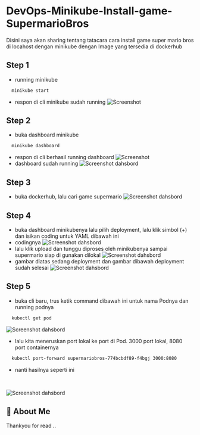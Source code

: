 # DevOps-Minikube-Install-game-SupermarioBros

Disini saya akan sharing tentang tatacara cara install game super mario bros di locahost dengan minikube dengan Image yang tersedia di dockerhub

## Step 1
- running minikube
```bash
  minikube start
```
- respon di cli minikube sudah running
![Screenshot](https://drive.google.com/uc?id=1JrGSqj4ExV_CfWigA-UcQrmfSs6lWSn4)

## Step 2
- buka dashboard minikube
```bash
  minikube dashboard
```
- respon di cli berhasil running dashboard
![Screenshot](https://drive.google.com/uc?id=1JSohRpbp6rH-OXftIBV8VU82CJuLdVUb)
- dashboard sudah running
![Screenshot dahsbord](https://drive.google.com/uc?id=14IVd1dv8TFi5ZQUImSLWAoVl8Hpf5HXp)

## Step 3
- buka dockerhub, lalu cari game supermario
![Screenshot dahsbord](https://drive.google.com/uc?id=13SVivSkGa9O_rJu9Jb6yxaR6va0ONnqH)

## Step 4
- buka dashboard minikubenya lalu pilih deployment, lalu klik simbol (+) dan isikan coding untuk YAML dibawah ini
- codingnya
![Screenshot dahsbord](https://drive.google.com/uc?id=1S-3Sr6BGWrlpb-DG0G_3BSgU9djh-cqP)
- lalu klik upload dan tunggu diproses oleh minikubenya sampai supermario siap di gunakan dilokal
![Screenshot dahsbord](https://drive.google.com/uc?id=1qrzHFvfbKXzu9ddDm8qaEVsnvXUUCJfg)
- gambar diatas sedang deployment dan gambar dibawah deployment sudah selesai
![Screenshot dahsbord](https://drive.google.com/uc?id=1ndIg_pmy7k-v-Guxz3ot-dIin4FiB_2t)

## Step 5
- buka cli baru, trus ketik command dibawah ini untuk nama Podnya dan running podnya
```bash
  kubectl get pod
```
![Screenshot dahsbord](https://drive.google.com/uc?id=1jgblF45ZIVoiCu4M2v4qgFB_EPz8e_m9)
- lalu kita meneruskan port lokal ke port di Pod. 3000 port lokal, 8080 port containernya

```bash
  kubectl port-forward supermariobros-774bcbdf89-f4bgj 3000:8080
```
- nanti hasilnya seperti ini
<br />

![Screenshot dahsbord](https://drive.google.com/uc?id=1VXbHxWFBAlXn5Zc-noJhmtBiKJLd14RB)



## 🚀 About Me
Thankyou for read .. 
